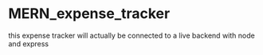 # MERN_expense_tracker
this expense tracker will actually be connected to a live backend with node and express
